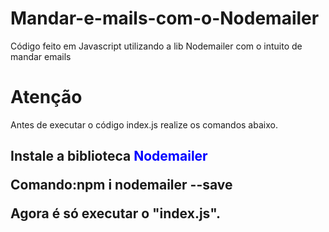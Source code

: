 # Mandar-e-mails-com-o-Nodemailer
Código feito em Javascript utilizando a lib Nodemailer com o intuito de mandar emails

<h1>Atenção</h1>
<p>Antes de executar o código index.js realize os comandos abaixo.</p>
<h2>Instale a biblioteca <span style = "color: blue">Nodemailer</span>
<p>Comando:npm i nodemailer --save </p>

<p>Agora é só executar o "index.js".</p>
